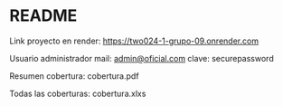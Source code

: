 # README

Link proyecto en render: https://two024-1-grupo-09.onrender.com

Usuario administrador
mail: admin@oficial.com
clave: securepassword



Resumen cobertura: cobertura.pdf

Todas las coberturas: cobertura.xlxs
